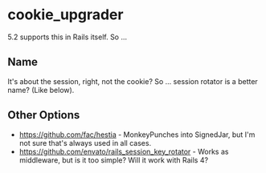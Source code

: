 # cookie_upgrader

5.2 supports this in Rails itself. So ...

## Name

It's about the session, right, not the cookie? So ... session rotator is a better name? (Like below).

## Other Options

- https://github.com/fac/hestia - MonkeyPunches into SignedJar, but I'm not sure that's always used in all cases.
- https://github.com/envato/rails_session_key_rotator - Works as middleware, but is it too simple? Will it work with Rails 4?
